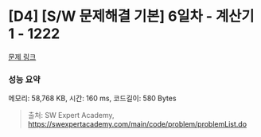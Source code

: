 # [D4] [S/W 문제해결 기본] 6일차 - 계산기1 - 1222 

[문제 링크](https://swexpertacademy.com/main/code/problem/problemDetail.do?contestProbId=AV14mbSaAEwCFAYD) 

### 성능 요약

메모리: 58,768 KB, 시간: 160 ms, 코드길이: 580 Bytes



> 출처: SW Expert Academy, https://swexpertacademy.com/main/code/problem/problemList.do